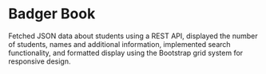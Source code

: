 # Badger Book

Fetched JSON data about students using a REST API, displayed the number of students, names and additional information, implemented search functionality, and formatted display using the Bootstrap grid system for responsive design. 
